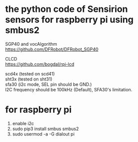# the python code of Sensirion sensors for raspberry pi using smbus2

SGP40 and vocAlgorithm  
https://github.com/DFRobot/DFRobot_SGP40

CLCD  
https://github.com/bogdal/rpi-lcd

scd4x (tested on scd41)  
sht3x (tested on sht31)  
sfa30 (i2c mode, SEL pin should be GND.)  
I2C frequency should be 100kHz (Default), SFA30's limitation.  

# for raspberry pi
1. enable i2c  
2. sudo pip3 install smbus smbus2  
3. sudo usermod -a -G dialout pi  
